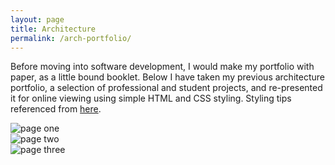 ```yaml
---
layout: page
title: Architecture
permalink: /arch-portfolio/
---
```


Before moving into software development, I would make my portfolio with paper, as a little bound booklet. Below I have taken my previous architecture portfolio, a selection of professional and student projects, and re-presented it for online viewing using simple HTML and CSS styling. Styling tips referenced from [here](https://codepen.io/lynnandtonic/pen/PoZpjOr).

<div class="container">

  <div class="blue portfoliopage">
    <img src="../public/pages/1.png" alt="page one" />
  </div>

  <div class="pink portfoliopage">
    <img src="../public/pages/2.png" alt="page two" />
  </div>

  <div class="portfoliopage">
    <img src="../public/pages/3.png" alt="page three" />
  </div>

</div>